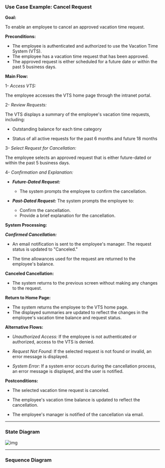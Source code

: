 ### Use Case Example: Cancel Request

**Goal:**

To enable an employee to cancel an approved vacation time request.

**Preconditions:**

- The employee is authenticated and authorized to use the Vacation Time System (VTS).
- The employee has a vacation time request that has been approved.
- The approved request is either scheduled for a future date or within the past 5 business days.

**Main Flow:**

1- _Access VTS:_

The employee accesses the VTS home page through the intranet portal.

2- _Review Requests:_

The VTS displays a summary of the employee's vacation time requests, including:

- Outstanding balance for each time category

- Status of all active requests for the past 6 months and future 18 months

3- _Select Request for Cancellation:_

The employee selects an approved request that is either future-dated or within the past 5 business days.

4- _Confirmation and Explanation:_

- **_Future-Dated Request:_**

  - The system prompts the employee to confirm the cancellation.

- **_Past-Dated Request:_** The system prompts the employee to:
  - Confirm the cancellation.
  - Provide a brief explanation for the cancellation.

**System Processing:**

**_Confirmed Cancellation:_**

- An email notification is sent to the employee's manager.
  The request status is updated to "Canceled."

- The time allowances used for the request are returned to the employee's balance.

**Canceled Cancellation:**

- The system returns to the previous screen without making any changes to the request.

**Return to Home Page:**

- The system returns the employee to the VTS home page.
- The displayed summaries are updated to reflect the changes in the employee's vacation time balance and request status.

**Alternative Flows:**

- _Unauthorized Access:_ If the employee is not authenticated or authorized, access to the VTS is denied.

- _Request Not Found:_ If the selected request is not found or invalid, an error message is displayed.

- _System Error:_ If a system error occurs during the cancellation process, an error message is displayed, and the user is notified.

**Postconditions:**

- The selected vacation time request is canceled.

- The employee's vacation time balance is updated to reflect the cancellation.

- The employee's manager is notified of the cancellation via email.

---

### State Diagram

![img](https://drive.google.com/uc?id=16dvbpRnRbgb8c080ChUZkHEWO0PmBH3S)

---

### Sequence Diagram
